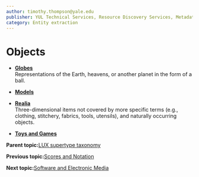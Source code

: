 ```yaml
---
author: timothy.thompson@yale.edu
publisher: YUL Technical Services, Resource Discovery Services, Metadata Services Unit
category: Entity extraction
---
```


# Objects

-   **[Globes](../../tasks/supertypes/globes.md)**  
Representations of the Earth, heavens, or another planet in the form of a ball.
-   **[Models](../../tasks/supertypes/models.md)**  

-   **[Realia](../../tasks/supertypes/realia.md)**  
Three-dimensional items not covered by more specific terms \(e.g., clothing, stitchery, fabrics, tools, utensils\), and naturally occurring objects.
-   **[Toys and Games](../../tasks/supertypes/toysandgames.md)**  


**Parent topic:**[LUX supertype taxonomy](../../tasks/supertypes/supertypes.md)

**Previous topic:**[Scores and Notation](../../tasks/supertypes/notationformats.md)

**Next topic:**[Software and Electronic Media](../../tasks/supertypes/softwareformats.md)

